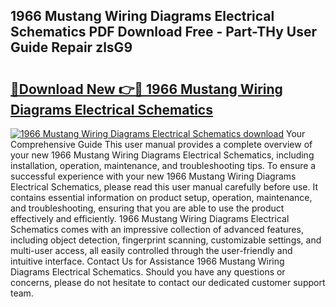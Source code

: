 ## 1966 Mustang Wiring Diagrams Electrical Schematics PDF Download Free - Part-THy User Guide Repair zlsG9

# <h2><a href="http://dfriie.blite.top/?on=1966+Mustang+Wiring+Diagrams+Electrical+Schematics">🔗Download New 👉🔴 1966 Mustang Wiring Diagrams Electrical Schematics</a></h2>

[![1966 Mustang Wiring Diagrams Electrical Schematics download](https://i.imgur.com/lujVjoI.png)](http://dfriie.blite.top/?on=1966+Mustang+Wiring+Diagrams+Electrical+Schematics)
Your Comprehensive Guide This user manual provides a complete overview of your new 1966 Mustang Wiring Diagrams Electrical Schematics, including installation, operation, maintenance, and troubleshooting tips. To ensure a successful experience with your new 1966 Mustang Wiring Diagrams Electrical Schematics, please read this user manual carefully before use. It contains essential information on product setup, operation, maintenance, and troubleshooting, ensuring that you are able to use the product effectively and efficiently. 1966 Mustang Wiring Diagrams Electrical Schematics comes with an impressive collection of advanced features, including object detection, fingerprint scanning, customizable settings, and multi-user access, all easily controlled through the user-friendly and intuitive interface. Contact Us for Assistance 1966 Mustang Wiring Diagrams Electrical Schematics. Should you have any questions or concerns, please do not hesitate to contact our dedicated customer support team.
